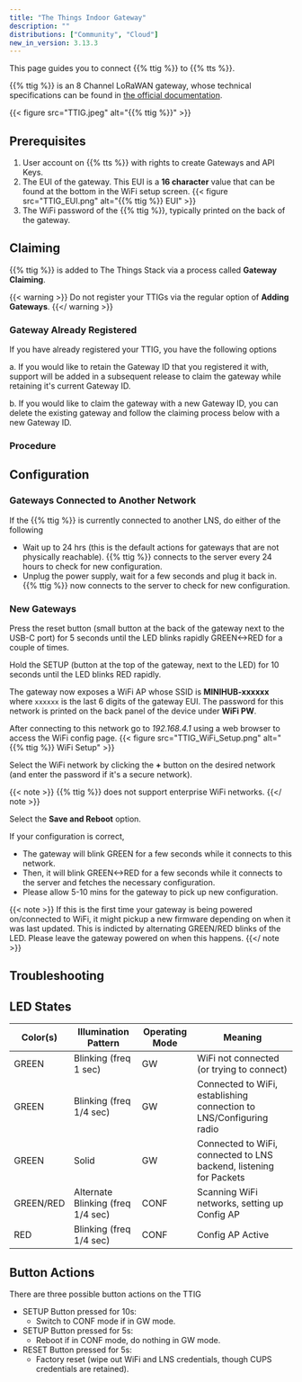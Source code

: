 ```yaml
---
title: "The Things Indoor Gateway"
description: ""
distributions: ["Community", "Cloud"]
new_in_version: 3.13.3
---
```


This page guides you to connect {{% ttig %}} to {{% tts %}}.

<!--more-->

{{% ttig %}} is an 8 Channel LoRaWAN gateway, whose technical specifications can be found in [the official documentation](https://www.thethingsnetwork.org/docs/gateways/thethingsindoor/). 

{{< figure src="TTIG.jpeg" alt="{{% ttig %}}" >}}

## Prerequisites

1. User account on {{% tts %}} with rights to create Gateways and API Keys.
2. The EUI of the gateway. This EUI is a **16 character** value that can be found at the bottom in the WiFi setup screen.
{{< figure src="TTIG_EUI.png" alt="{{% ttig %}} EUI" >}}
3. The WiFi password of the {{% ttig %}}, typically printed on the back of the gateway. 


## Claiming

{{% ttig %}} is added to The Things Stack via a process called **Gateway Claiming**.

{{< warning >}} Do not register your TTIGs via the regular option of **Adding Gateways**. {{</ warning >}}

### Gateway Already Registered 

If you have already registered your TTIG, you have the following options

a. If you would like to retain the Gateway ID that you registered it with, support will be added in a subsequent release to claim the gateway while retaining it's current Gateway ID.

b. If you would like to claim the gateway with a new Gateway ID, you can delete the existing gateway and follow the claiming process below with a new Gateway ID.

### Procedure


## Configuration 

### Gateways Connected to Another Network

If the {{% ttig %}} is currently connected to another LNS, do either of the following
- Wait up to 24 hrs (this is the default actions for gateways that are not physically reachable). {{% ttig %}} connects to the server every 24 hours to check for new configuration.
- Unplug the power supply, wait for a few seconds and plug it back in. {{% ttig %}} now connects to the server to check for new configuration.

### New Gateways

Press the reset button (small button at the back of the gateway next to the USB-C port) for 5 seconds until the LED blinks rapidly GREEN<->RED for a couple of times.

Hold the SETUP (button at the top of the gateway, next to the LED) for 10 seconds until the LED blinks RED rapidly.

The gateway now exposes a WiFi AP whose SSID is **MINIHUB-xxxxxx** where `xxxxxx` is the last 6 digits of the gateway EUI. The password for this network is printed on the back panel of the device under **WiFi PW**.

After connecting to this network go to *192.168.4.1* using a web browser to access the WiFi config page.
{{< figure src="TTIG_WiFi_Setup.png" alt="{{% ttig %}} WiFi Setup" >}}

Select the WiFi network by clicking the **+** button on the desired network (and enter the password if it's a secure network).

{{< note >}} {{% ttig %}} does not support enterprise WiFi networks. {{</ note >}}

Select the **Save and Reboot** option. 

If your configuration is correct, 
  * The gateway will blink GREEN for a few seconds while it connects to this network.
  * Then, it will blink GREEN<->RED for a few seconds while it connects to the server and fetches the necessary configuration.
  * Please allow 5-10 mins for the gateway to pick up new configuration. 

{{< note >}} If this is the first time your gateway is being powered on/connected to WiFi, it might pickup a new firmware depending on when it was last updated. This is indicted by alternating GREEN/RED blinks of the LED. Please leave the gateway powered on when this happens. {{</ note >}}

## Troubleshooting

## LED States

|Color(s) | Illumination Pattern |Operating Mode | Meaning|
|---|---|---|---| 
|GREEN|Blinking (freq 1 sec)|GW| WiFi not connected (or trying to connect)|
|GREEN|Blinking (freq 1/4 sec)|GW| Connected to WiFi, establishing connection to LNS/Configuring radio|
|GREEN|Solid|GW| Connected to WiFi, connected to LNS backend, listening for Packets|
|GREEN/RED|Alternate Blinking (freq 1/4 sec)|CONF| Scanning WiFi networks, setting up Config AP|
|RED|Blinking (freq 1/4 sec)|CONF| Config AP Active|

## Button Actions

There are three possible button actions on the TTIG
* SETUP Button pressed for 10s: 
  * Switch to CONF mode if in GW mode.
* SETUP Button pressed for 5s:
  * Reboot if in CONF mode, do nothing in GW mode.
* RESET Button pressed for 5s:
  * Factory reset (wipe out WiFi and LNS credentials, though CUPS credentials are retained).

